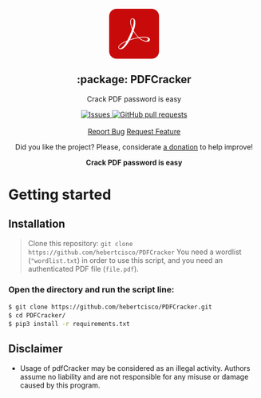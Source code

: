 <p align="center">
 <img width="100px" src="https://raw.githubusercontent.com/hebertcisco/pdfCracker/master/.github/images/pdf.svg" align="center" alt=":package: PDFCracker" />
 <h2 align="center">:package: PDFCracker</h2>
 <p align="center">Crack PDF password is easy</p>
</p>

  <p align="center">
    <a href="https://github.com/hebertcisco/PDFCracker/issues">
      <img alt="Issues" src="https://img.shields.io/github/issues/hebertcisco/PDFCracker?style=flat&color=336791" />
    </a>
    <a href="https://github.com/hebertcisco/PDFCracker/pulls">
      <img alt="GitHub pull requests" src="https://img.shields.io/github/issues-pr/hebertcisco/PDFCracker?style=flat&color=336791" />
    </a>
    <br />
    <br />
  <a href="https://github.com/hebertcisco/PDFCracker/issues/new/choose">Report Bug</a>
  <a href="https://github.com/hebertcisco/PDFCracker/new/choose">Request Feature</a>
  </p>

<p align="center">Did you like the project? Please, considerate <a href="https://www.buymeacoffee.com/hebertcisco">a donation</a> to help improve!</p>

<p align="center"><strong>Crack PDF password is easy</strong></p>


# Getting started

## Installation

> Clone this repository: `git clone https://github.com/hebertcisco/PDFCracker`
> You need a wordlist (`"wordlist.txt`) in order to use this script, and you need an authenticated PDF file (`file.pdf`).

### Open the directory and run the script line:


``` bash
$ git clone https://github.com/hebertcisco/PDFCracker.git
$ cd PDFCracker/
$ pip3 install -r requirements.txt
```


## Disclaimer

- Usage of pdfCracker may be considered as an illegal activity. Authors assume no liability and are not responsible for any misuse or damage caused by this program.
